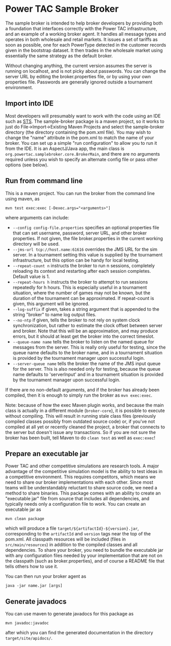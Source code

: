 Power TAC Sample Broker
=======================

The sample broker is intended to help broker developers by providing both a foundation that interfaces correctly with the Power TAC infrastructure, and an example of a working broker agent. It handles all message types and operates in both wholesale and retail markets. It issues a set of tariffs as soon as possible, one for each PowerType detected in the customer records given in the bootstrap dataset. It then trades in the wholesale market using essentially the same strategy as the default broker. 

Without changing anything, the current version assumes the server is running on localhost, and is not picky about passwords. You can change the server URL by editing the broker.properties file, or by using your own properties file. Passwords are generally ignored outside a tournament environment.

Import into IDE
---------------

Most developers will presumably want to work with the code using an IDE such as [STS](http://www.springsource.org/sts). The sample-broker package is a maven project, so it works to just do File->Import->Existing Maven Projects and select the sample-broker directory (the directory containing the pom.xml file). You may wish to change the "name" attribute in the pom.xml to match the name of your broker. You can set up a simple "run configuration" to allow you to run it from the IDE. It is an AspectJ/Java app, the main class is `org.powertac.samplebroker.core.BrokerMain`, and there are no arguments required unless you wish to specify an alternate config file or pass other options (see below).

Run from command line
---------------------

This is a maven project. You can run the broker from the command line using maven, as

`mvn test exec:exec [-Dexec.args="<arguments>"]`

where arguments can include:

* `--config config-file.properties` specifies an optional properties file that can set username, password, server URL, and other broker properties. If not given, the file broker.properties in the current working directory will be used. 
* `--jms-url tcp://host.name:61616` overrides the JMS URL for the sim server. In a tournament setting this value is supplied by the tournament infrastructure, but this option can be handy for local testing.
* `--repeat-count n` instructs the broker to run n sessions, completely reloading its context and restarting after each session completes. Default value is 1.
* `--repeat-hours h` instructs the broker to attempt to run sessions repeatedly for h hours. This is especially useful in a tournament situation, where the number of games may not be known, but the duration of the tournament can be approximated. If repeat-count is given, this argument will be ignored.
* `--log-suffix` if given, takes a string argument that is appended to the string "broker" to name log output files.
* `--no-ntp` if given, tells the broker to not rely on system clock synchronization, but rather to estimate the clock offset between server and broker. Note that this will be an approximation, and may produce errors, but it should at least get the broker into the correct timeslot.
* `--queue-name name` tells the broker to listen on the named queue for messages from the server. This is really only useful for testing, since the queue name defaults to the broker name, and in a tournament situation is provided by the tournament manager upon successful login.
* `--server-queue name` tells the broker the name of the JMS input queue for the server. This is also needed only for testing, because the queue name defaults to 'serverInput' and in a tournament situation is provided by the tournament manager upon successful login.

If there are no non-default arguments, and if the broker has already been compiled, then it is enough to simply run the broker as `mvn exec:exec`.

Note: because of how the exec Maven plugin works, and because the main class is actually in a different module (`broker-core`), it is possible to execute
without compiling. This will result in running stale class files (previously compiled classes possibly from outdated source code) or, if you've not compiled
at all yet or recently cleaned the project, a broker that connects to the server but doesn't issue any transactions. So if you are not sure the broker has been built, tell Maven to do `clean test` as well as `exec:exec`!

Prepare an executable jar
---------------------------

Power TAC and other competitive simulations are research tools. A major advantage of the competitive simulation model is the ability to test ideas in a competitive environment. This requires competitors, which means we need to share our broker implementations with each other. Since most teams will be understandably reluctant to share source code, we need a method to share binaries. This package comes with an ability to create an "executable jar" file from source that includes all dependencies, and typically needs only a configuration file to work. You can create an executable jar as

`mvn clean package`

which will produce a file `target/${artifactId}-${version}.jar`, corresponding to the `artifactId` and `version` tags near the top of the pom.xml. All classpath resources will be included (files in `src/main/resources`) in addition to the compiled classes and all dependencies. To share your broker, you need to bundle the executable jar with any configuration files needed by your implementation that are not on the classpath (such as broker.properties), and of course a README file that tells others how to use it.

You can then run your broker agent as

`java -jar name.jar [args]`

Generate javadocs
-----------------

You can use maven to generate javadocs for this package as

`mvn javadoc:javadoc`

after which you can find the generated documentation in the directory `target/site/apidocs/`.
